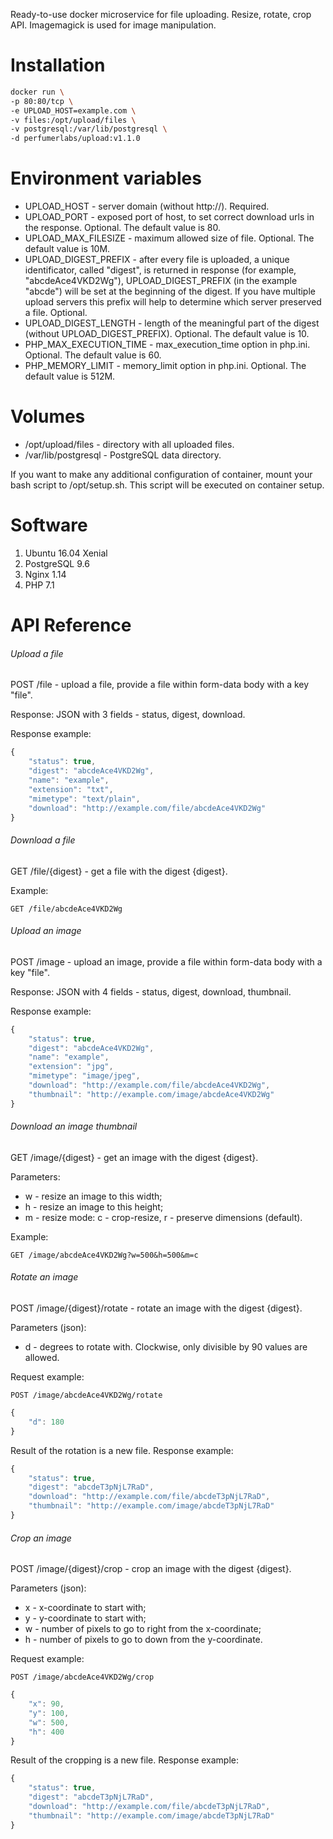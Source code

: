Ready-to-use docker microservice for file uploading. Resize, rotate, crop API. Imagemagick is used for image manipulation.

Installation
============

```bash
docker run \
-p 80:80/tcp \
-e UPLOAD_HOST=example.com \
-v files:/opt/upload/files \
-v postgresql:/var/lib/postgresql \
-d perfumerlabs/upload:v1.1.0
```

Environment variables
=====================

- UPLOAD_HOST - server domain (without http://). Required.
- UPLOAD_PORT - exposed port of host, to set correct download urls in the response. Optional. The default value is 80.
- UPLOAD_MAX_FILESIZE - maximum allowed size of file. Optional. The default value is 10M.
- UPLOAD_DIGEST_PREFIX - after every file is uploaded, a unique identificator, called "digest", is returned in response (for example, "abcdeAce4VKD2Wg"), UPLOAD_DIGEST_PREFIX (in the example "abcde") will be set at the beginning of the digest. If you have multiple upload servers this prefix will help to determine which server preserved a file. Optional.
- UPLOAD_DIGEST_LENGTH - length of the meaningful part of the digest (without UPLOAD_DIGEST_PREFIX). Optional. The default value is 10.
- PHP_MAX_EXECUTION_TIME - max_execution_time option in php.ini. Optional. The default value is 60.
- PHP_MEMORY_LIMIT - memory_limit option in php.ini. Optional. The default value is 512M.

Volumes
=======

- /opt/upload/files - directory with all uploaded files.
- /var/lib/postgresql - PostgreSQL data directory.

If you want to make any additional configuration of container, mount your bash script to /opt/setup.sh. This script will be executed on container setup.

Software
========

1. Ubuntu 16.04 Xenial
2. PostgreSQL 9.6
3. Nginx 1.14
4. PHP 7.1

API Reference
=============

###### Upload a file

POST /file - upload a file, provide a file within form-data body with a key "file".

Response: JSON with 3 fields - status, digest, download.

Response example:

```javascript
{
    "status": true,
    "digest": "abcdeAce4VKD2Wg",
    "name": "example",
    "extension": "txt",
    "mimetype": "text/plain",
    "download": "http://example.com/file/abcdeAce4VKD2Wg"
}
```

###### Download a file

GET /file/{digest} - get a file with the digest {digest}.

Example:

```
GET /file/abcdeAce4VKD2Wg
```


###### Upload an image

POST /image - upload an image, provide a file within form-data body with a key "file".

Response: JSON with 4 fields - status, digest, download, thumbnail.

Response example:

```javascript
{
    "status": true,
    "digest": "abcdeAce4VKD2Wg",
    "name": "example",
    "extension": "jpg",
    "mimetype": "image/jpeg",
    "download": "http://example.com/file/abcdeAce4VKD2Wg",
    "thumbnail": "http://example.com/image/abcdeAce4VKD2Wg"
}
```

###### Download an image thumbnail

GET /image/{digest} - get an image with the digest {digest}.

Parameters:
- w - resize an image to this width;
- h - resize an image to this height;
- m - resize mode: c - crop-resize, r - preserve dimensions (default).

Example:

```
GET /image/abcdeAce4VKD2Wg?w=500&h=500&m=c
```

###### Rotate an image

POST /image/{digest}/rotate - rotate an image with the digest {digest}.

Parameters (json):
- d - degrees to rotate with. Clockwise, only divisible by 90 values are allowed.

Request example:

```
POST /image/abcdeAce4VKD2Wg/rotate
```

```javascript
{
    "d": 180
}
```

Result of the rotation is a new file. Response example:

```javascript
{
    "status": true,
    "digest": "abcdeT3pNjL7RaD",
    "download": "http://example.com/file/abcdeT3pNjL7RaD",
    "thumbnail": "http://example.com/image/abcdeT3pNjL7RaD"
}
```

###### Crop an image

POST /image/{digest}/crop - crop an image with the digest {digest}.

Parameters (json):
- x - x-coordinate to start with;
- y - y-coordinate to start with;
- w - number of pixels to go to right from the x-coordinate;
- h - number of pixels to go to down from the y-coordinate.

Request example:

```
POST /image/abcdeAce4VKD2Wg/crop
```

```javascript
{
    "x": 90,
    "y": 100,
    "w": 500,
    "h": 400
}
```

Result of the cropping is a new file. Response example:

```javascript
{
    "status": true,
    "digest": "abcdeT3pNjL7RaD",
    "download": "http://example.com/file/abcdeT3pNjL7RaD",
    "thumbnail": "http://example.com/image/abcdeT3pNjL7RaD"
}
```
